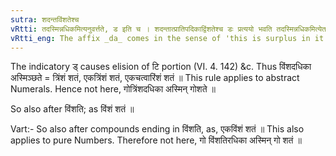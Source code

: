```yaml
---
sutra: शदन्तविंशतेश्च
vRtti: तदस्मिन्नधिकमित्यनुवर्त्तते, ड इति च । शदन्तात्प्रातिपदिकाद्विंशतेश्च डः प्रत्ययो भवति तदस्मिन्नधिकमित्येतस्मिन्विषये ॥
vRtti_eng: The affix _da_ comes in the sense of 'this is surplus in it', after a Numeral ending in शत् and after विंशति; with the elision of अत् and अति ॥
---
```

The indicatory ड् causes elision of टि portion (VI. 4. 142) &c. Thus विंशदधिका अस्मिञ्छते = त्रिंशं शतं, एकत्रिंशं शतं, एकचत्वारिंशं शतं ॥ This rule applies to abstract Numerals. Hence not here, गोत्रिंशदधिका अस्मिन् गोशते ॥

So also after विंशति; as विंशं शतं ॥

Vart:- So also after compounds ending in विंशति, as, एकविंशं शतं ॥ This also applies to pure Numbers. Therefore not here, गो विंशतिरधिका अस्मिन् गो शतं ॥
